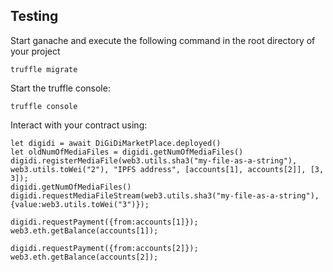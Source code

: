 ## Testing
Start ganache and execute the following command in the root directory of your project

    truffle migrate
    
Start the truffle console:

    truffle console
    
Interact with your contract using:

    let digidi = await DiGiDiMarketPlace.deployed()
    let oldNumOfMediaFiles = digidi.getNumOfMediaFiles()
    digidi.registerMediaFile(web3.utils.sha3("my-file-as-a-string"), web3.utils.toWei("2"), "IPFS address", [accounts[1], accounts[2]], [3, 3]);
    digidi.getNumOfMediaFiles()
    digidi.requestMediaFileStream(web3.utils.sha3("my-file-as-a-string"), {value:web3.utils.toWei("3")});
    
    digidi.requestPayment({from:accounts[1]});
    web3.eth.getBalance(accounts[1]);
        
    digidi.requestPayment({from:accounts[2]});
    web3.eth.getBalance(accounts[2]);